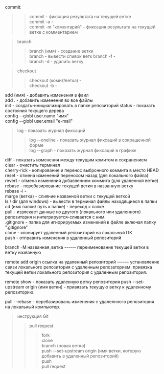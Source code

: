 commit:
>>commit - фиксация результата на текущей ветке  
>>commit -a -  
>>commit -m "коментарий" - фиксация результата на текущей ветке с комментарием  

>branch  
>>branch (имя) - создание ветки  
>>branch - вывести спивок ветк
>>branch -f -   
>>branch -d - удалить ветку  

>checkout  
>>checkout (комит/ветка) -  
>>checkout -b - 

add (имя) - добавить изменения в фаил   
add . - добавить изменения во все файлы  
init -  создать-инициализировать в папке репозиторий
status -  показать состояния текущего дерева  
config --globl user.name "имя"  
config --globl user.email "e-mail"   

>log - показать журнал фиксаций    
>>log --oneline -  показать журнал фиксаций в сокращенной форме  
>>log --graph -  показать журнал фиксаций в графике  

diff -  показать изменения между текущим комитом и сохранением  
clear - очистить терминал   
cherry-rick -  копирование и перенос выбронного коммита в место HEAD  
reset -  отмена изменений переносом назад (для локального файла)  
revert -  отмена изменений добавлением коммита (для удаленной ветке)  
rebase -  перебазирование текущей ветки в названную ветку  
rebase -i -   
marge (ветка) -  слияние названной ветки с текущей веткой  
ls / dir (для windows) - вывести в терминал файлы находящиеся в папки  
cd (имя папки/ путь к папке) - переход к папке   
pull - извлекает данные из другого (локального или удаленного) репозитория и интегрируется-сливается с ним.  
.gitignore - папка для игнорируемых изменений в  файле включая папку ".gitignore"  
clone - клонирует удаленный репозиторий на локальный ПК  
push - отправить изменения в удаленный репозиторий  

branch -M названная_ветка ------ переименование текущей ветки в ветку названную  

remote add origin ссылка на удаленный репозиторий ------ установление связи локального репозитория с удаленным репозаторием.     привязка текущей ветки локального репозитория с удаленным репозитория.  

remote show - показать удаленную ветку репозитория
push --set-upstream origin (имя ветки) - привязать текущую ветку к удаленному репозиторию.

pull --rebase - перебазировань изменения с удалелнного репозитория на локальный компьютер.

> инструкция Git
>> pull request
>>> fork  
>>> clone  
>>> branch (новая ветка)  
>>> push --set-upstream origin (имя ветки, которую добавить в удаленный репозиторий)  
>>> push  
>>> pull request  
